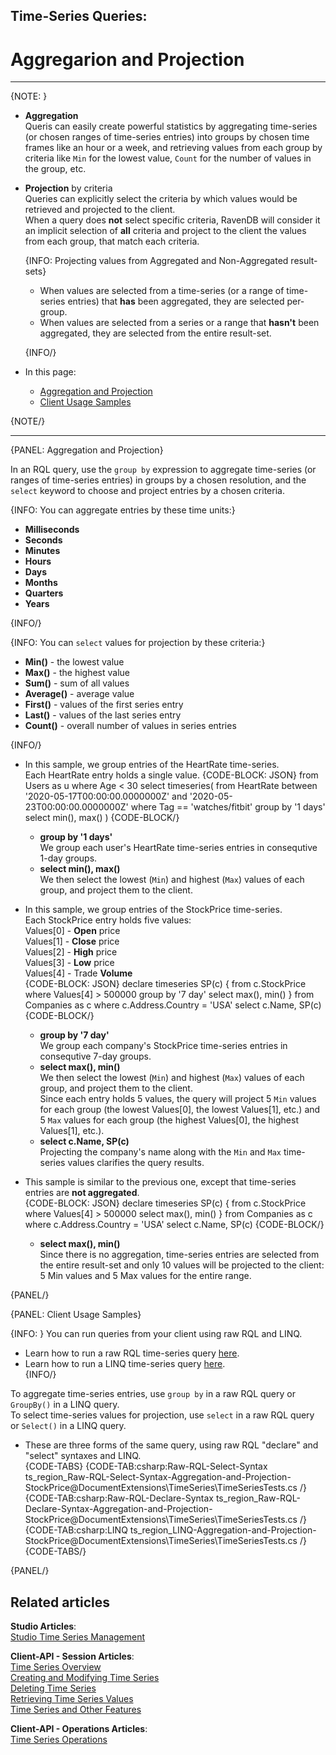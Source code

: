 ﻿## Time-Series Queries:
# Aggregarion and Projection

---

{NOTE: }

* **Aggregation**  
  Queris can easily create powerful statistics by aggregating time-series (or 
  chosen ranges of time-series entries) into groups by chosen time frames like 
  an hour or a week, and retrieving values from each group by criteria like `Min` 
  for the lowest value, `Count` for the number of values in the group, etc.  
  
* **Projection** by criteria  
  Queries can explicitly select the criteria by which values would be retrieved 
  and projected to the client.  
  When a query does **not** select specific criteria, RavenDB will consider it 
  an implicit selection of **all** criteria and project to the client the values 
  from each group, that match each criteria.  

    {INFO: Projecting values from Aggregated and Non-Aggregated result-sets}

    * When values are selected from a time-series (or a range of time-series 
     entries) that **has** been aggregated, they are selected per-group.  
    * When values are selected from a series or a range that **hasn't** 
      been aggregated, they are selected from the entire result-set.  

    {INFO/}




* In this page:  
  * [Aggregation and Projection](../../../document-extensions/timeseries/querying/aggregation-and-projection#aggregation-and-projection)  
  * [Client Usage Samples](../../../document-extensions/timeseries/querying/aggregation-and-projection#client-usage-samples)  

{NOTE/}

---

{PANEL: Aggregation and Projection}

In an RQL query, use the `group by` expression to aggregate 
time-series (or ranges of time-series entries) in groups by 
a chosen resolution, and the `select` keyword to choose and 
project entries by a chosen criteria.    

{INFO: You can aggregate entries by these time units:}  

* **Milliseconds**  
* **Seconds**  
* **Minutes**  
* **Hours**  
* **Days**  
* **Months**  
* **Quarters**  
* **Years**  

{INFO/}

{INFO: You can `select` values for projection by these criteria:}

* **Min()** - the lowest value  
* **Max()** - the highest value  
* **Sum()** - sum of all values  
* **Average()** - average value  
* **First()** - values of the first series entry  
* **Last()** - values of the last series entry  
* **Count()** - overall number of values in series entries  

{INFO/}

* In this sample, we group entries of the HeartRate time-series.  
  Each HeartRate entry holds a single value.
    {CODE-BLOCK: JSON}
from Users as u where Age < 30
    select timeseries(
        from HeartRate between 
            '2020-05-17T00:00:00.0000000Z' 
            and '2020-05-23T00:00:00.0000000Z'
                where Tag == 'watches/fitbit'
        group by '1 days'
        select min(), max()
    )
    {CODE-BLOCK/}
   * **group by '1 days'**  
     We group each user's HeartRate time-series entries 
     in consequtive 1-day groups.  
   * **select min(), max()**  
     We then select the lowest (`Min`) and highest (`Max`) 
     values of each group, and project them to the client.  

* In this sample, we group entries of the StockPrice time-series.  
  Each StockPrice entry holds five values:  
  Values[0] - **Open** price  
  Values[1] - **Close** price  
  Values[2] - **High** price  
  Values[3] - **Low** price  
  Values[4] - Trade **Volume**  
    {CODE-BLOCK: JSON}
declare timeseries SP(c) 
{
    from c.StockPrice 
    where Values[4] > 500000
        group by '7 day'
        select max(), min()
}
from Companies as c
where c.Address.Country = 'USA'
select c.Name, SP(c)
    {CODE-BLOCK/}
   * **group by '7 day'**  
     We group each company's StockPrice time-series entries 
     in consequtive 7-day groups.  
   * **select max(), min()**  
     We then select the lowest (`Min`) and highest (`Max`) 
     values of each group, and project them to the client.  
     Since each entry holds 5 values, the query will project 
     5 `Min` values for each group (the lowest Values[0], 
     the lowest Values[1], etc.) and 5 `Max` values for each 
     group (the highest Values[0], the highest Values[1], etc.).  
   * **select c.Name, SP(c)**  
     Projecting the company's name along with the `Min` and `Max` 
     time-series values clarifies the query results.  

* This sample is similar to the previous one, except that 
  time-series entries are **not aggregated**.  
    {CODE-BLOCK: JSON}
declare timeseries SP(c) 
{
    from c.StockPrice 
    where Values[4] > 500000
        select max(), min()
}
from Companies as c
where c.Address.Country = 'USA'
select c.Name, SP(c)
    {CODE-BLOCK/}
   * **select max(), min()**  
     Since there is no aggregation, time-series entries are 
     selected from the entire result-set and only 10 values 
     will be projected to the client: 5 Min values and 5 Max 
     values for the entire range.  

{PANEL/}

{PANEL: Client Usage Samples}

{INFO: }
You can run queries from your client using raw RQL and LINQ.  
* Learn how to run a raw RQL time-series query [here](../../../document-extensions/timeseries/client-api/session-methods/query-time-series/raw-rql-queries).  
* Learn how to run a LINQ time-series query [here](../../../document-extensions/timeseries/client-api/session-methods/query-time-series/linq-queries).  
{INFO/}

To aggregate time-series entries, use `group by` in a raw RQL query or `GroupBy()` 
in a LINQ query.  
To select time-series values for projection, use `select` in a raw RQL query 
or `Select()` in a LINQ query.  

* These are three forms of the same query, using raw RQL "declare" and "select" syntaxes 
  and LINQ.  
    {CODE-TABS}
    {CODE-TAB:csharp:Raw-RQL-Select-Syntax ts_region_Raw-RQL-Select-Syntax-Aggregation-and-Projection-StockPrice@DocumentExtensions\TimeSeries\TimeSeriesTests.cs /}
    {CODE-TAB:csharp:Raw-RQL-Declare-Syntax ts_region_Raw-RQL-Declare-Syntax-Aggregation-and-Projection-StockPrice@DocumentExtensions\TimeSeries\TimeSeriesTests.cs /}
    {CODE-TAB:csharp:LINQ ts_region_LINQ-Aggregation-and-Projection-StockPrice@DocumentExtensions\TimeSeries\TimeSeriesTests.cs /}
    {CODE-TABS/}


{PANEL/}

## Related articles
**Studio Articles**:  
[Studio Time Series Management]()  

**Client-API - Session Articles**:  
[Time Series Overview]()  
[Creating and Modifying Time Series]()  
[Deleting Time Series]()  
[Retrieving Time Series Values]()  
[Time Series and Other Features]()  

**Client-API - Operations Articles**:  
[Time Series Operations]()  
